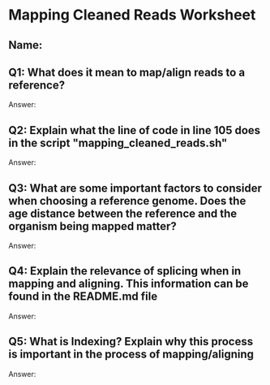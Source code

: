 # Mapping Cleaned Reads Worksheet

<!--- Write name below --->
## Name: 

<!--- For this worksheet, answer the following questions --->

## Q1: What does it mean to map/align reads to a reference?
Answer: 

## Q2: Explain what the line of code in line 105 does in the script "mapping_cleaned_reads.sh"
Answer:

## Q3: What are some important factors to consider when choosing a reference genome. Does the age distance between the reference and the organism being mapped matter?
Answer:

## Q4: Explain the relevance of splicing when in mapping and aligning. This information can be found in the README.md file
Answer:

## Q5: What is Indexing? Explain why this process is important in the process of mapping/aligning
Answer:

